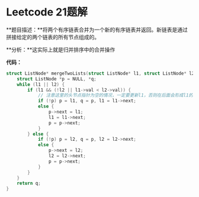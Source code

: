# Leetcode 21题解

**题目描述：**将两个有序链表合并为一个新的有序链表并返回。新链表是通过拼接给定的两个链表的所有节点组成的。 

**分析：**这实际上就是归并排序中的合并操作

**代码：**

```c++
struct ListNode* mergeTwoLists(struct ListNode* l1, struct ListNode* l2){
    struct ListNode *p = NULL, *q;
    while (l1 || l2) {
        if (l1 && (!l2 || l1->val < l2->val)) {
            // 注意这里的头节点指针为空的情况，一定要更新l1，否则在后面会形成l1的自己闭环，导致死循环，下面的l2也是。
            if (!p) p = l1, q = p, l1 = l1->next;
            else {
                p->next = l1;
                l1 = l1->next;
                p = p->next;
            }
        } else {
            if (!p) p = l2, q = p, l2 = l2->next;
            else {
                p->next = l2;
                l2 = l2->next;
                p = p->next;
            }
        }
    }
    return q;
}
```

